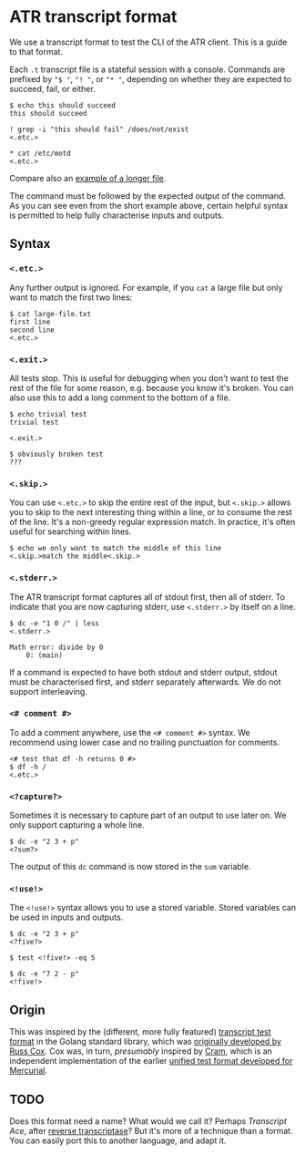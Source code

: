 # ATR transcript format

We use a transcript format to test the CLI of the ATR client. This is a guide to that format.

Each `.t` transcript file is a stateful session with a console. Commands are prefixed by `"$ "`, `"! "`, or `"* "`, depending on whether they are expected to succeed, fail, or either.

```
$ echo this should succeed
this should succeed

! grep -i "this should fail" /does/not/exist
<.etc.>

* cat /etc/motd
<.etc.>
```

Compare also an [example of a longer file](https://raw.githubusercontent.com/apache/tooling-releases-client/refs/heads/main/tests/cli_workflow.t).

The command must be followed by the expected output of the command. As you can see even from the short example above, certain helpful syntax is permitted to help fully characterise inputs and outputs.

## Syntax

### `<.etc.>`

Any further output is ignored. For example, if you `cat` a large file but only want to match the first two lines:

```
$ cat large-file.txt
first line
second line
<.etc.>
```

### `<.exit.>`

All tests stop. This is useful for debugging when you don't want to test the rest of the file for some reason, e.g. because you know it's broken. You can also use this to add a long comment to the bottom of a file.

```
$ echo trivial test
trivial test

<.exit.>

$ obviously broken test
???
```

### `<.skip.>`

You can use `<.etc.>` to skip the entire rest of the input, but `<.skip.>` allows you to skip to the next interesting thing within a line, or to consume the rest of the line. It's a non-greedy regular expression match. In practice, it's often useful for searching within lines.

```
$ echo we only want to match the middle of this line
<.skip.>match the middle<.skip.>
```

### `<.stderr.>`

The ATR transcript format captures all of stdout first, then all of stderr. To indicate that you are now capturing stderr, use `<.stderr.>` by itself on a line.

```
$ dc -e "1 0 /" | less
<.stderr.>

Math error: divide by 0
    0: (main)
```

If a command is expected to have both stdout and stderr output, stdout must be characterised first, and stderr separately afterwards. We do not support interleaving.

### `<# comment #>`

To add a comment anywhere, use the `<# comment #>` syntax. We recommend using lower case and no trailing punctuation for comments.

```
<# test that df -h returns 0 #>
$ df -h /
<.etc.>
```

### `<?capture?>`

Sometimes it is necessary to capture part of an output to use later on. We only support capturing a whole line.

```
$ dc -e "2 3 + p"
<?sum?>
```

The output of this `dc` command is now stored in the `sum` variable.


### `<!use!>`

The `<!use!>` syntax allows you to use a stored variable. Stored variables can be used in inputs and outputs.

```
$ dc -e "2 3 + p"
<?five?>

$ test <!five!> -eq 5

$ dc -e "7 2 - p"
<!five!>
```

## Origin

This was inspired by the (different, more fully featured) [transcript test format](https://pkg.go.dev/github.com/rogpeppe/go-internal/testscript) in the Golang standard library, which was [originally developed by Russ Cox](https://x.com/_myitcv/status/1522687481447129088). Cox was, in turn, _presumably_ inspired by [Cram](https://bitheap.org/cram/), which is an independent implementation of the earlier [unified test format developed for Mercurial](https://wiki.mercurial-scm.org/WritingTests?action=recall&rev=28#Writing_a_shell_script_test).

## TODO

Does this format need a name? What would we call it? Perhaps _Transcript Ace_, after [reverse transcriptase](https://en.wikipedia.org/wiki/Reverse_transcriptase)? But it's more of a technique than a format. You can easily port this to another language, and adapt it.
